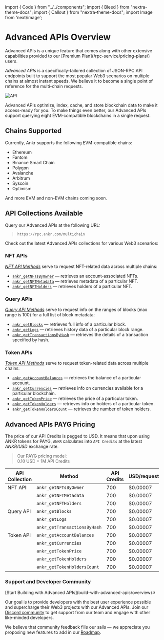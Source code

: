 import { Code } from "../../components";
import { Bleed } from "nextra-theme-docs";
import { Callout } from "nextra-theme-docs";
import Image from 'next/image';

# Advanced APIs Overview

<Callout>
Advanced APIs is a unique feature that comes along with other extensive capabilities provided to our [Premium Plan](/rpc-service/pricing-plans/) users.
</Callout>

*Advanced APIs* is a specifically-tailored collection of JSON-RPC API endpoints built to support the most popular Web3 scenarios on multiple chains at almost instant speeds. We believe it to become a single point of reference for the multi-chain requests.

<img src="/docs/build/API.png" alt="API" class="responsive-pic" />

Advanced APIs optimize, index, cache, and store blockchain data to make it access-ready for you. To make things even better, our Advanced APIs support querying eight EVM-compatible blockchains in a single request.

## Chains Supported

Currently, Ankr supports the following EVM-compatible chains:

  * Ethereum
  * Fantom
  * Binance Smart Chain
  * Polygon 
  * Avalanche
  * Arbitrum 
  * Syscoin
  * Optimism

And more EVM and non-EVM chains coming soon.

[//]: # (in [Postman]&#40;https://documenter.getpostman.com/view/19024547/UVsEVUGQ&#41; and look through the Advanced API docs)

## API Collections Available

Query our Advanced APIs at the following URL:

> `https://rpc.ankr.com/multichain`

Check out the latest Advanced APIs collections for various Web3 scenarios:

### NFT APIs

[_NFT API Methods_](/build/products/advanced-api-sdk/nft-methods/) serve to request NFT-related data across multiple chains:

  * [`ankr_getNFTsByOwner`](/build/products/advanced-api-sdk/nft-methods/#get-nfts-by-owner) — retrieves an account-associated NFTs.
  * [`ankr_getNFTMetadata`](/build/products/advanced-api-sdk/nft-methods/#get-nft-metadata) — retrieves metadata of a particular NFT.
  * [`ankr_getNFTHolders`](/build/products/advanced-api-sdk/nft-methods/#get-nft-holders) — retrieves holders of a particular NFT.

### Query APIs

[_Query API Methods_](/build/products/advanced-api-sdk/query-methods/) serve to request info on the ranges of blocks (max range is 100) for a full list of block metadata:

  * [`ankr_getBlocks`](/build/products/advanced-api-sdk/query-methods/#get-blocks) — retrieves full info of a particular block.
  * [`ankr_getLogs`](/build/products/advanced-api-sdk/query-methods/#get-logs) — retrieves history data of a particular block range.
  * [`ankr_getTransactionsByHash`](/build/products/advanced-api-sdk/query-methods/#get-transactions-by-hash) — retrieves the details of a transaction specified by hash.

### Token APIs

[_Token API Methods_](/build/products/advanced-api-sdk/token-methods/) serve to request token-related data across multiple chains:

  * [`ankr_getAccountBalances`](/build/products/advanced-api-sdk/token-methods/#get-account-balances) — retrieves the balance of a particular account.
  * [`ankr_getCurrencies`](/build/products/advanced-api-sdk/token-methods/#get-currencies) — retrieves info on currencies available for a particular blockchain.
  * [`ankr_getTokenPrice`](/build/products/advanced-api-sdk/token-methods/#get-token-price) — retrieves the price of a particular token.
  * [`ankr_getTokenHolders`](/build/products/advanced-api-sdk/token-methods/#get-token-holders) — retrieves info on holders of a particular token.
  * [`ankr_getTokenHoldersCount`](/build/products/advanced-api-sdk/token-methods/#get-token-holders-count) — retrieves the number of token holders.

## Advanced APIs PAYG Pricing

The price of our API Credits is pegged to USD. It means that upon using ANKR tokens for PAYG, `ANKR` calculates into `API Credits` at the latest _ANKR/USD_ exchange rate.

> Our PAYG pricing model:  
> 0.10 USD = 1M API Credits  

| API Collection | Method                       | API Credits | USD/request  |
|----------------|------------------------------|-------------|--------------|
| NFT API        | `ankr_getNFTsByOwner`        | 700         | $0.00007     |
|                | `ankr_getNFTMetadata`        | 700         | $0.00007     |
|                | `ankr_getNFTHolders`         | 700         | $0.00007     |
| Query API      | `ankr_getBlocks`             | 700         | $0.00007     |
|                | `ankr_getLogs`               | 700         | $0.00007     |
|                | `ankr_getTransactionsByHash` | 700         | $0.00007     |
| Token API      | `ankr_getAccountBalances`    | 700         | $0.00007     |
|                | `ankr_getCurrencies`         | 700         | $0.00007     |
|                | `ankr_getTokenPrice`         | 700         | $0.00007     |
|                | `ankr_getTokenHolders`       | 700         | $0.00007     |
|                | `ankr_getTokenHoldersCount`  | 700         | $0.00007     |

### Support and Developer Community

<div className="p-4 border border-gray-200 dark:border-gray-900 rounded mt-6">
  [Start Building with Advanced APIs](build-with-advanced-apis/overview)↗
</div>

Our goal is to provide developers with the best user experience possible and supercharge their Web3 projects with our Advanced APIs. Join our [Discord community](http://discord.gg/ankr) to get support from our team and engage with other like-minded developers. 

We believe that community feedback fills our sails — we appreciate you proposing new features to add in our [Roadmap](https://roadmap.ankr.com/b/feature-requests/).
